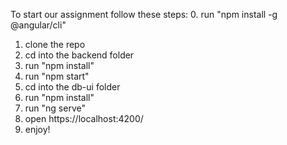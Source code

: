 To start our assignment follow these steps:
0. run "npm install -g @angular/cli"
1. clone the repo
2. cd into the backend folder
3. run "npm install"
4. run "npm start"
5. cd into the db-ui folder
6. run "npm install"
7. run "ng serve"
8. open https://localhost:4200/
9. enjoy!